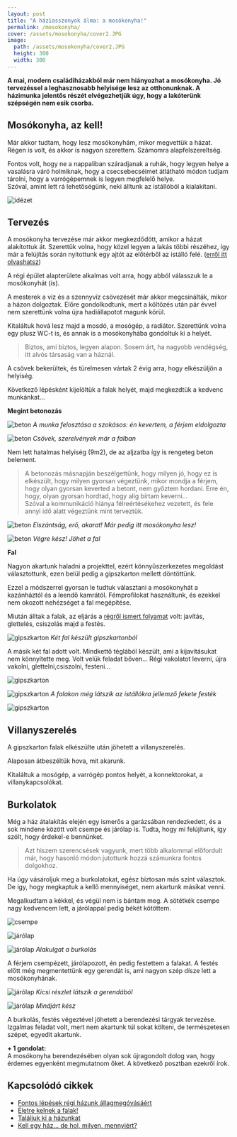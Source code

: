 ```yaml
---
layout: post
title: "A háziasszonyok álma: a mosókonyha!"
permalink: /mosokonyha/
cover: /assets/mosokonyha/cover2.JPG
image:
  path: /assets/mosokonyha/cover2.JPG
  height: 300
  width: 300
---
```


**A mai, modern családiházakból már nem hiányozhat a mosókonyha. Jó tervezéssel a leghasznosabb helyisége lesz az otthonunknak. A házimunka jelentős részét elvégezhetjük úgy, hogy a lakóterünk szépségén nem esik csorba.** 





## Mosókonyha, az kell!

Már akkor tudtam, hogy lesz mosókonyhám, mikor megvettük a házat.
Régen is volt, és akkor is nagyon szerettem. Számomra alapfelszereltség. 

Fontos volt, hogy ne a nappaliban száradjanak a ruhák, hogy legyen helye a vasalásra váró holmiknak, hogy a csecsebecséimet átlátható módon tudjam tárolni, hogy a varrógépemnek is legyen megfelelő helye.  
Szóval, amint lett rá lehetőségünk, neki álltunk az istállóból a kialakítani.


![idézet](/assets/mosokonyha/IMG_20190426_134358.jpg)




## Tervezés

A mosókonyha tervezése már akkor megkezdődött, amikor a házat alakítottuk át. Szerettük volna, hogy közel legyen a lakás többi részéhez, így már a felújítás során nyitottunk egy ajtót az előtérből az istálló felé. ([erről itt olvashatsz](/2019-02-11/találjuk_ki))
 

A régi épület alapterülete alkalmas volt arra, hogy abból válasszuk le a mosókonyhát (is).  

A mesterek a víz és a szennyvíz csövezését már akkor megcsinálták, mikor a házon dolgoztak. Előre gondolkodtunk, mert a költözés után  pár évvel nem szerettünk volna újra hadiállapotot magunk körül. 
 
Kitaláltuk hová lesz majd a mosdó, a mosógép, a radiátor. Szerettünk volna egy plusz WC-t is, és annak is a mosókonyhába gondoltuk ki a helyét. 

> Biztos, ami biztos, legyen alapon. Sosem árt, ha nagyobb vendégség, itt alvós társaság van a háznál.

A csövek bekerültek, és türelmesen vártak 2 évig arra, hogy elkészüljön a helyiség.



Következő lépésként kijelöltük  a falak helyét, majd megkezdtük a kedvenc munkánkat...



**Megint betonozás**

![beton](/assets/mosokonyha/DSCF1814.JPG)
_A munka felosztása a szokásos: én kevertem, a férjem eldolgozta_


![beton](/assets/mosokonyha/DSCF1808.JPG)
_Csövek, szerelvények már a falban_



Nem lett hatalmas helyiség (9m2), de az aljzatba így is rengeteg beton belement.

> A betonozás másnapján beszélgettünk, hogy milyen jó, hogy ez is elkészült,  hogy milyen gyorsan végeztünk, mikor mondja a férjem, hogy olyan gyorsan keverted a betont, nem győztem hordani. Erre én, hogy, olyan gyorsan hordtad, hogy alig bírtam keverni...  
Szóval a kommunikáció hiánya félreértésékehez vezetett, és fele annyi idő alatt végeztünk mint terveztük.





![beton](/assets/mosokonyha/DSCF1804.JPG)
_Elszántság, erő, akarat! Már pedig itt mosókonyha lesz!_

![beton](/assets/mosokonyha/DSCF1817.JPG)
_Végre kész! Jöhet a fal_





**Fal**


Nagyon akartunk haladni a projekttel, ezért könnyűszerkezetes megoldást választottunk, ezen belül pedig a gipszkarton mellett döntöttünk. 

Ezzel a módszerrel gyorsan le tudtuk választani a mosókonyhát a kazánháztól és a leendő kamrától.
Fémprofilokat használtunk, és ezekkel nem okozott nehézséget a fal megépítése.

Miután álltak a falak, az eljárás a [régről ismert folyamat](/2019-02-18/afalak) volt: javítás, glettelés, csiszolás majd a festés.



![gipszkarton](/assets/mosokonyha/DSCF2300.JPG)
_Két fal készült gipszkartonból_

A másik két fal adott volt. 
Mindkettő téglából készült, ami a kijavításukat nem könnyítette meg. Volt velük feladat bőven... Régi vakolatot leverni, újra vakolni, glettelni,csiszolni, festeni...

![gipszkarton](/assets/mosokonyha/DSCF1820.JPG)



![gipszkarton](/assets/mosokonyha/DSCF2303.JPG)
_A falakon még látszik az istállókra jellemző fekete festék_

![gipszkarton](/assets/mosokonyha/DSCF2304.JPG)

## Villanyszerelés

A gipszkarton falak elkészülte után jöhetett a villanyszerelés.

Alaposan átbeszéltük hova, mit akarunk.

Kitaláltuk a mosógép, a varrógép pontos helyét, a konnektorokat, a villanykapcsolókat.


## Burkolatok

Még a ház átalakítás elején egy ismerős a garázsában rendezkedett, és a sok mindene között volt csempe és járólap is. Tudta, hogy mi felújítunk, így szólt, hogy érdekel-e bennünket.

> Azt hiszem szerencsések vagyunk, mert több alkalommal előfordult már, hogy hasonló módon jutottunk hozzá számunkra fontos dolgokhoz.

Ha úgy vásároljuk meg a burkolatokat, egész biztosan más színt választok. De így, hogy megkaptuk a kellő mennyiséget, nem akartunk másikat venni.

Megalkudtam a kékkel, és végül nem is bántam meg. A sötétkék csempe nagy kedvencem lett, a járólappal pedig békét kötöttem.

![csempe](/assets/mosokonyha/DSCF2305.JPG)


![járólap](/assets/mosokonyha/DSCF2308.JPG)


![járólap](/assets/mosokonyha/DSCF2309.JPG)
_Alakulgat a burkolás_


A férjem csempézett, járólapozott, én pedig festettem a falakat. A festés előtt még megmentettünk egy gerendát is, ami nagyon szép dísze lett a mosókonyhának.


![járólap](/assets/mosokonyha/DSCF2311.JPG)
_Kicsi részlet látszik a gerendából_








![járólap](/assets/mosokonyha/DSCF2320.JPG)
_Mindjárt kész_


A burkolás, festés végeztével jöhetett a berendezési tárgyak tervezése. Izgalmas feladat volt, mert nem akartunk túl sokat költeni, de természetesen szépet, egyedit akartunk.







**+ 1 gondolat:**   
A mosókonyha berendezésében olyan sok újragondolt dolog van, hogy érdemes egyenként megmutatnom őket. A következő posztban ezekről írok.

## Kapcsolódó cikkek

* [Fontos lépések régi házunk állagmegóvásáért](/2019-04-03/állagmegóvás)
* [Életre kelnek a falak!](/2019-03-01/sz%C3%ADnesfalak)
* [Találjuk ki a házunkat](/2019-02-11/találjuk_ki)
* [Kell egy ház... de hol, milyen, mennyiért?](/2019-02-09/hazvasarlas)
